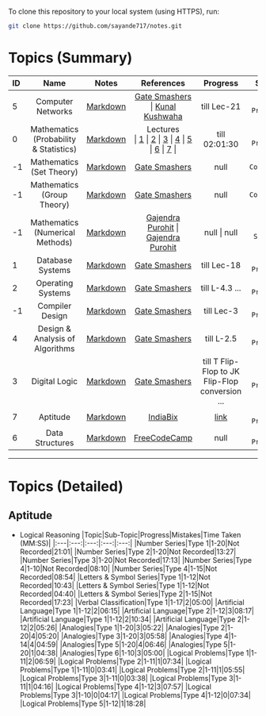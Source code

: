 
To clone this repository to your local system (using HTTPS), run:

```bash
git clone https://github.com/sayande717/notes.git
```

# Topics (Summary)

|ID| **Name** | **Notes** | **References** | **Progress** | **Status** |
|:--- | :---: | :---: | :---: | :---: | :---: |
|5| Computer Networks | [Markdown](./topics/Computer-Networks.md) | [Gate Smashers](https://www.youtube.com/playlist?list=PLxCzCOWd7aiGFBD2-2joCpWOLUrDLvVV_) \| [Kunal Kushwaha](https://www.youtube.com/watch?v=IPvYjXCsTg8&pp=ygUNa3VuYWwgbmV0d29yaw%3D%3D) | till Lec-21 | `In Progress` |
|0| Mathematics (Probability & Statistics) | [Markdown](./topics/Mathematics.md#probability--statistics) | Lectures <br> \| [1](https://www.youtube.com/watch?v=7iOVlXRUCFM&list=PLm0hG5ickN1n13qANo-gkNNgQnASy1O_g&index=35&pp=iAQB) \| [2](https://www.youtube.com/watch?v=IgQaDvNpe0w&list=PLm0hG5ickN1n13qANo-gkNNgQnASy1O_g&index=36&pp=iAQB) \| [3](https://www.youtube.com/watch?v=XvG3D_13wB0&list=PLm0hG5ickN1n13qANo-gkNNgQnASy1O_g&index=37&pp=iAQB) \| [4](https://www.youtube.com/watch?v=JJVbnJ3jrc0&list=PLm0hG5ickN1n13qANo-gkNNgQnASy1O_g&index=38&pp=iAQB) \| [5](https://www.youtube.com/watch?v=vEysefz9w4I&list=PLm0hG5ickN1n13qANo-gkNNgQnASy1O_g&index=39&pp=iAQB) \| [6](https://www.youtube.com/watch?v=Eym9ReOlCDk&list=PLm0hG5ickN1n13qANo-gkNNgQnASy1O_g&index=40&pp=iAQB) \| [7](https://www.youtube.com/watch?v=fDKOZSGCXgE&list=PLm0hG5ickN1n13qANo-gkNNgQnASy1O_g&index=41&pp=iAQB) \| | till 02:01:30 | `In Progress` |
|-1| Mathematics (Set Theory) | [Markdown](./topics/Mathematics.md) | [Gate Smashers](https://www.youtube.com/playlist?list=PLxCzCOWd7aiH2wwES9vPWsEL6ipTaUSl3) | null | `Completed` |
|-1| Mathematics (Group Theory) | [Markdown](./topics/Mathematics.md#group-theory) | [Gate Smashers](https://www.youtube.com/playlist?list=PLxCzCOWd7aiH2wwES9vPWsEL6ipTaUSl3) | null | `Completed` |
|-1| Mathematics (Numerical Methods) | [Markdown](./topics/Mathematics.md#numerical-methods) | [Gajendra Purohit](https://www.youtube.com/playlist?list=PLU6SqdYcYsfLrTna7UuaVfGZYkNo0cpVC) \| [Gajendra Purohit](https://www.youtube.com/playlist?list=PLU6SqdYcYsfIk1VhXxIYNPFU67ym6gae8) | null \| null | `Not Started` |
|1| Database Systems | [Markdown](./topics/Database-Systems.md) | [Gate Smashers](https://www.youtube.com/playlist?list=PLxCzCOWd7aiFAN6I8CuViBuCdJgiOkT2Y) | till Lec-18 | `In Progress` |
|2| Operating Systems | [Markdown](./topics/Operating-Systems.md) | [Gate Smashers](https://www.youtube.com/playlist?list=PLxCzCOWd7aiGz9donHRrE9I3Mwn6XdP8p) | till L-4.3 ... | `In Progress` |
|-1| Compiler Design | [Markdown](./topics/Compiler-Design.md) | [Gate Smashers](https://www.youtube.com/playlist?list=PLxCzCOWd7aiEKtKSIHYusizkESC42diyc) | till Lec-3 | `In Progress` |
|4| Design & Analysis of Algorithms | [Markdown](./topics/Algorithms.md) | [Gate Smashers](https://www.youtube.com/playlist?list=PLxCzCOWd7aiHcmS4i14bI0VrMbZTUvlTa) | till L-2.5 | `In Progress` |
|3| Digital Logic | [Markdown](./topics/Digital-Logic.md) | [Gate Smashers](https://www.youtube.com/playlist?list=PLxCzCOWd7aiGmXg4NoX6R31AsC5LeCPHe) | till T Flip-Flop to JK Flip-Flop conversion ... | `In Progress` |
|7| Aptitude | [Markdown](./topics/Aptitude.md) | [IndiaBix](https://www.indiabix.com/) | [link](#aptitude) | `In Progress` |
|6| Data Structures | [Markdown](./topics/Data-Structures.md) | [FreeCodeCamp](https://youtu.be/2ZLl8GAk1X4) | null | `In Progress` |

<hr>

# Topics (Detailed)

## Aptitude

- Logical Reasoning
    |Topic|Sub-Topic|Progress|Mistakes|Time Taken (MM:SS)|
    |:---|:---:|:---:|:---:|:---:|
    |Number Series|Type 1|1-20|Not Recorded|21:01|
    |Number Series|Type 2|1-20|Not Recorded|13:27|
    |Number Series|Type 3|1-20|Not Recorded|17:13|
    |Number Series|Type 4|1-10|Not Recorded|08:10|
    |Number Series|Type 4|1-15|Not Recorded|08:54|
    |Letters & Symbol Series|Type 1|1-12|Not Recorded|10:43|
    |Letters & Symbol Series|Type 1|1-12|Not Recorded|04:40|
    |Letters & Symbol Series|Type 2|1-15|Not Recorded|17:23|
    |Verbal Classification|Type 1|1-17|2|05:00|
    |Artificial Language|Type 1|1-12|2|06:15|
    |Artificial Language|Type 2|1-12|3|08:17|
    |Artificial Language|Type 1|1-12|2|10:34|
    |Artificial Language|Type 2|1-12|2|05:26|
    |Analogies|Type 1|1-20|3|05:22|
    |Analogies|Type 2|1-20|4|05:20|
    |Analogies|Type 3|1-20|3|05:58|
    |Analogies|Type 4|1-14|4|04:59|
    |Analogies|Type 5|1-20|4|06:46|
    |Analogies|Type 5|1-20|1|04:38|
    |Analogies|Type 6|1-10|3|05:00|
    |Logical Problems|Type 1|1-11|2|06:59|
    |Logical Problems|Type 2|1-11|1|07:34|
    |Logical Problems|Type 1|1-11|0|03:41|
    |Logical Problems|Type 2|1-11|1|05:55|
    |Logical Problems|Type 3|1-11|0|03:38|
    |Logical Problems|Type 3|1-11|1|04:16|
    |Logical Problems|Type 4|1-12|3|07:57|
    |Logical Problems|Type 3|1-10|0|04:17|
    |Logical Problems|Type 4|1-12|0|07:34|   
    |Logical Problems|Type 5|1-12|1|18:28|
